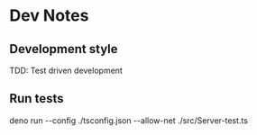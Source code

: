 # Dev Notes

## Development style

TDD: Test driven development

## Run tests

deno run --config ./tsconfig.json --allow-net ./src/Server-test.ts
